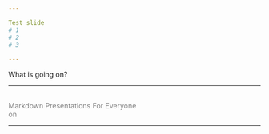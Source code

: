 ```yaml
---

Test slide
# 1
# 2
# 3

---
```


What is going on?

---

<br>
<span style="color:gray">Markdown Presentations For Everyone</span>
<br>
<span style="color:gray">on</span>
<br>

---
